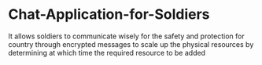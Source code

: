 # Chat-Application-for-Soldiers
It allows soldiers to communicate wisely for the safety and protection for country through encrypted messages to scale up the physical resources by determining at which time the required resource to be added
